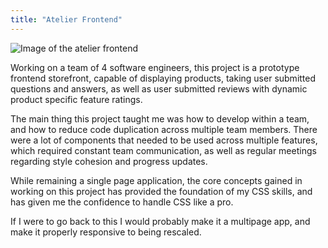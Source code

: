 ```yaml
---
title: "Atelier Frontend"
---
```


![Image of the atelier frontend](https://camo.githubusercontent.com/b1b29ac29b4375c47ff5b5314e71c23e4edc551fb339b1f0701754b9a4e8d146/68747470733a2f2f692e696d6775722e636f6d2f684430316575772e676966)

Working on a team of 4 software engineers, this project is a prototype frontend storefront, capable of displaying products, taking user submitted questions and answers, as well as user submitted reviews with dynamic product specific feature ratings.

The main thing this project taught me was how to develop within a team, and how to reduce code duplication across multiple team members. There were a lot of components that needed to be used across multiple features, which required constant team communication, as well as regular meetings regarding style cohesion and progress updates.

While remaining a single page application, the core concepts gained in working on this project has provided the foundation of my CSS skills, and
has given me the confidence to handle CSS like a pro.

If I were to go back to this I would probably make it a multipage app, and make it properly responsive to being rescaled.

